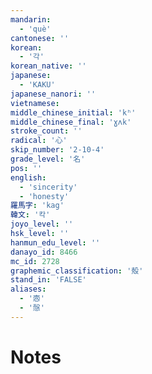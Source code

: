 ```yaml
---
mandarin:
  - 'què'
cantonese: ''
korean:
  - '각'
korean_native: ''
japanese:
  - 'KAKU'
japanese_nanori: ''
vietnamese:
middle_chinese_initial: 'kʰ'
middle_chinese_final: 'ɣʌk'
stroke_count: ''
radical: '心'
skip_number: '2-10-4'
grade_level: '名'
pos: ''
english:
  - 'sincerity'
  - 'honesty'
羅馬字: 'kag'
韓文: '칵'
joyo_level: ''
hsk_level: ''
hanmun_edu_level: ''
danayo_id: 8466
mc_id: 2728
graphemic_classification: '殻'
stand_in: 'FALSE'
aliases:
  - '悫'
  - '慤'
---
```


# Notes
